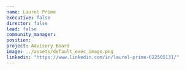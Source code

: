 ```yaml
---
name: Laurel Prime
executive: false
director: false
lead: false
community_manager:   
position:  
project: Advisory Board
image: ../assets/default_exec_image.png
linkedin: "https://www.linkedin.com/in/laurel-prime-622505131/"
---
```

